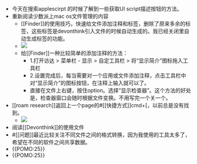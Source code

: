 - 今天在搜索applescirpt 的时候了解到一些获取UI script描述按钮的方法。
- 重新阅读少数派上mac os文件管理的内容
    - [[Finder]]的使用技巧，快速给文件添加注释和标签，删除了原来多余的标签，这些标签是devonthink引入文件的时候自动生成的。我已经关闭里自动生成标签的功能。
    - ![](https://firebasestorage.googleapis.com/v0/b/firescript-577a2.appspot.com/o/imgs%2Fapp%2Fxinyiheng%2Fsv-jT4vsVT.png?alt=media&token=6a9bca9e-86b4-40b4-97ce-73bb3d9d7364)
    - 给[[Finder]]一种比较简单的添加注释的方法：
        - 1.打开访达 > 菜单栏 - 显示 > 自定工具栏 > 将“显示简介”图标拖入工具栏
        - 2.设置完成后，每当需要对一个应用或文件添加注释，点击工具栏中对“显示简介”的图标按钮，在注释上输入就可以了。
        - 直接在文件上右键，按住option。选择“显示检查器”。这个方法的好处是，检查器窗口会随时根据文件变换。不用写完一个关一个。
- [[roam research]]返回上一个page的#[[快捷方式]]cmd+[，以前总是没有找到。
    - ![](https://firebasestorage.googleapis.com/v0/b/firescript-577a2.appspot.com/o/imgs%2Fapp%2Fxinyiheng%2FVNTcNDtwpz.png?alt=media&token=6bc56570-87be-48e2-9476-8e08891b2040)
- 阅读[[Devonthink]]的使用文件
- #[[问题]]最近比较关注不同文件之间的格式转换，因为我使用的工具太多了，希望在不同的软件之间共享数据。
- {{POMO:25}}
- {{POMO:25}}

